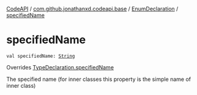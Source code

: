 [CodeAPI](../../index.md) / [com.github.jonathanxd.codeapi.base](../index.md) / [EnumDeclaration](index.md) / [specifiedName](.)

# specifiedName

`val specifiedName: `[`String`](https://kotlinlang.org/api/latest/jvm/stdlib/kotlin/-string/index.html)

Overrides [TypeDeclaration.specifiedName](../-type-declaration/specified-name.md)

The specified name (for inner classes this property is the simple name of inner class)

